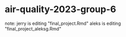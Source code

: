 # air-quality-2023-group-6

note:
jerry is editing "final_project.Rmd"
aleks is editing "final_project_aleksg.Rmd"
